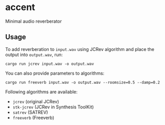# accent 
Minimal audio reverberator

## Usage
To add reverberation to `input.wav` using JCRev algorithm and place the output into `output.wav`, run:
```
cargo run jcrev input.wav -o output.wav
```

You can also provide parameters to algorithms:
```
cargo run freeverb input.wav -o output.wav --roomsize=0.5 --damp=0.2
```

Following algorithms are available:
 - `jcrev` (original JCRev)
 - `stk-jcrev` (JCRev in Synthesis ToolKit)
 - `satrev` (SATREV)
 - `freeverb` (Freeverb)
